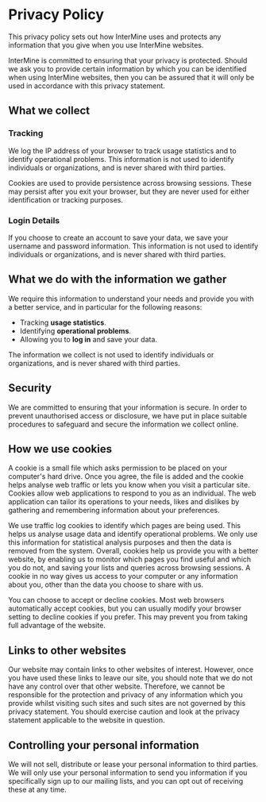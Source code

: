 # Privacy Policy

This privacy policy sets out how InterMine uses and protects any information that you give when you use InterMine websites.

InterMine is committed to ensuring that your privacy is protected. Should we ask you to provide certain information by which you can be identified when using InterMine websites, then you can be assured that it will only be used in accordance with this privacy statement.

## What we collect

### Tracking 

We log the IP address of your browser to track usage statistics and to identify operational problems. This information is not used to identify individuals or organizations, and is never shared with third parties.

Cookies are used to provide persistence across browsing sessions. These may persist after you exit your browser, but they are never used for either identification or tracking purposes.

### Login Details

If you choose to create an account to save your data, we save your username and password information. This information is not used to identify individuals or organizations, and is never shared with third parties.

## What we do with the information we gather

We require this information to understand your needs and provide you with a better service, and in particular for the following reasons:

 * Tracking **usage statistics**. 
 * Identifying **operational problems**.
 * Allowing you to **log in** and save your data.

The information we collect is not used to identify individuals or organizations, and is never shared with third parties.

## Security 

We are committed to ensuring that your information is secure. In order to prevent unauthorised access or disclosure, we have put in place suitable procedures to safeguard and secure the information we collect online.

## How we use cookies 

A cookie is a small file which asks permission to be placed on your computer's hard drive. Once you agree, the file is added and the cookie helps analyse web traffic or lets you know when you visit a particular site. Cookies allow web applications to respond to you as an individual. The web application can tailor its operations to your needs, likes and dislikes by gathering and remembering information about your preferences.

We use traffic log cookies to identify which pages are being used. This helps us analyse usage data and identify operational problems. We only use this information for statistical analysis purposes and then the data is removed from the system.
Overall, cookies help us provide you with a better website, by enabling us to monitor which pages you find useful and which you do not, and saving your lists and queries across browsing sessions. A cookie in no way gives us access to your computer or any information about you, other than the data you choose to share with us.

You can choose to accept or decline cookies. Most web browsers automatically accept cookies, but you can usually modify your browser setting to decline cookies if you prefer. This may prevent you from taking full advantage of the website.

## Links to other websites 

Our website may contain links to other websites of interest. However, once you have used these links to leave our site, you should note that we do not have any control over that other website. Therefore, we cannot be responsible for the protection and privacy of any information which you provide whilst visiting such sites and such sites are not governed by this privacy statement. You should exercise caution and look at the privacy statement applicable to the website in question.

## Controlling your personal information 

We will not sell, distribute or lease your personal information to third parties.  We will only use your personal information to send you information if you specifically sign up to our mailing lists, and you can opt out of receiving these at any time.